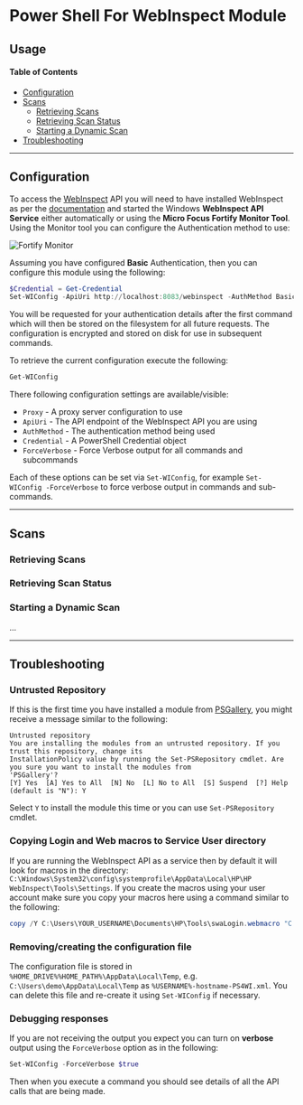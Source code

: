 # Power Shell For WebInspect Module

## Usage

#### Table of Contents
*   [Configuration](#configuration)
*   [Scans](#scans)
    * [Retrieving Scans](#retrieving-scans)
    * [Retrieving Scan Status](#retrieving-scan-status)
    * [Starting a Dynamic Scan](#starting-a-dynamic-scan)
*   [Troubleshooting](#troubleshooting)    

----------

## Configuration

To access the [WebInspect](https://www.microfocus.com/en-us/products/webinspect-dynamic-analysis-dast/) API you will need to 
have installed WebInspect as per the [documentation](https://www.microfocus.com/documentation/fortify-webinspect/) and 
started the Windows **WebInspect API Service** either automatically or using the **Micro Focus Fortify Monitor Tool**. 
Using the Monitor tool you can configure the Authentication method to use:

![Fortify Monitor](../Media/fortify-monitor.png)

Assuming you have configured **Basic** Authentication, then you can configure this module using the following:

```PowerShell
$Credential = Get-Credential
Set-WIConfig -ApiUri http://localhost:8083/webinspect -AuthMethod Basic -Credential $Credential
```

You will be requested for your authentication details after the first command which will then be stored on the filesystem
for all future requests. The configuration is encrypted and stored on disk for use in subsequent commands.

To retrieve the current configuration execute the following:

```PowerShell
Get-WIConfig
```

There following configuration settings are available/visible:

- `Proxy` - A proxy server configuration to use
- `ApiUri` - The API endpoint of the WebInspect API you are using
- `AuthMethod` - The authentication method being used
- `Credential` - A PowerShell Credential object
- `ForceVerbose` - Force Verbose output for all commands and subcommands 

Each of these options can be set via `Set-WIConfig`, for example `Set-WIConfig -ForceVerbose` to force verbose output 
in commands and sub-commands.

----------

## Scans

### Retrieving Scans

### Retrieving Scan Status

### Starting a Dynamic Scan

...

----------

## Troubleshooting

### Untrusted Repository

If this is the first time you have installed a module from [PSGallery](https://www.powershellgallery.com/), you might receive a message similar to the
following:

```
Untrusted repository
You are installing the modules from an untrusted repository. If you trust this repository, change its
InstallationPolicy value by running the Set-PSRepository cmdlet. Are you sure you want to install the modules from
'PSGallery'?
[Y] Yes  [A] Yes to All  [N] No  [L] No to All  [S] Suspend  [?] Help (default is "N"): Y
```

Select `Y` to install the module this time or you can use `Set-PSRepository` cmdlet.

### Copying Login and Web macros to Service User directory

If you are running the WebInspect API as a service then by default it will look for macros in the directory:
`C:\Windows\System32\config\systemprofile\AppData\Local\HP\HP WebInspect\Tools\Settings`. If you create the macros
using your user account make sure you copy your macros here using a command similar to the following:

```Powershell
copy /Y C:\Users\YOUR_USERNAME\Documents\HP\Tools\swaLogin.webmacro "C:\Windows\System32\config\systemprofile\AppData\Local\HP\HP WebInspect\Tools\Settings"
```

### Removing/creating the configuration file

The configuration file is stored in `%HOME_DRIVE%%HOME_PATH%\AppData\Local\Temp`, e.g. `C:\Users\demo\AppData\Local\Temp`
as `%USERNAME%-hostname-PS4WI.xml`. You can delete this file and re-create it using `Set-WIConfig` if necessary.

### Debugging responses

If you are not receiving the output you expect you can turn on **verbose** output using the `ForceVerbose` option
as in the following:

```Powershell
Set-WIConfig -ForceVerbose $true
```

Then when you execute a command you should see details of all the API calls that are being made.
